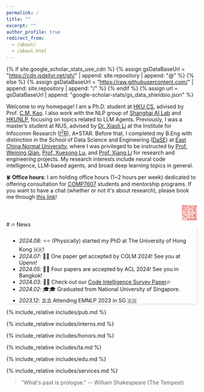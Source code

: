 ```yaml
---
permalink: /
title: ""
excerpt: ""
author_profile: true
redirect_from: 
  - /about/
  - /about.html
---
```


{% if site.google_scholar_stats_use_cdn %}
{% assign gsDataBaseUrl = "https://cdn.jsdelivr.net/gh/" | append: site.repository | append: "@" %}
{% else %}
{% assign gsDataBaseUrl = "https://raw.githubusercontent.com/" | append: site.repository | append: "/" %}
{% endif %}
{% assign url = gsDataBaseUrl | append: "google-scholar-stats/gs_data_shieldsio.json" %}

<span class='anchor' id='about-me'></span>

<!-- Currently, I am working with the NLP group of [Shanghai AI Lab](https://www.shlab.org.cn/) under the supervision of [Dr. Zhiyong Wu](https://lividwo.github.io/zywu.github.io/), focusing on topics related to LLM Agents. -->

Welcome to my homepage! I am a Ph.D. student at [HKU CS](https://www.cs.hku.hk/), advised by Prof. [C.M. Kao](https://www.cs.hku.hk/index.php/people/academic-staff/kao). I also work with the NLP group of [Shanghai AI Lab](https://www.shlab.org.cn/) and [HKUNLP](https://hkunlp.github.io/), focusing on topics related to LLM Agents. Previously, I was a master’s student at NUS, advised by [Dr. Xiaoli Li](https://www.a-star.edu.sg/i2r/about-i2r/i2r-management/li-xiaoli) at the Institute for Infocomm Research ([I<sup>2</sup>R](https://www.a-star.edu.sg/i2r)), A*STAR. Before that, I completed my B.Eng with distinction in the School of Data Science and Engineering ([DaSE](http://dase.ecnu.edu.cn/)) at [East China Normal University](https://en.wikipedia.org/wiki/East_China_Normal_University), where I was privileged to be instructed by [Prof. Weining Qian](http://dase.ecnu.edu.cn/dase-module-gateway/dase/teacher/single_teacher.html?teacherId=27), [Prof. Xuesong Lu](http://dase.ecnu.edu.cn/dase-module-gateway/dase/teacher/single_teacher.html?teacherId=40), and [Prof. Xiang Li](https://lixiang3776.github.io/) for research and engineering projects.
My research interests include neural code intelligence, LLM-based agents, and broad deep learning topics in general.

🍀 **Office hours**: I am holding office hours (1~2 hours per week) dedicated to offering consultation for [COMP7607](https://nlp.cs.hku.hk/comp7607-fall2024/) students and mentorship programs. If you want to have a chat (whether or not it's about research), please book me through [this link](https://qiushisun.youcanbook.me/)!

<!-- I will start my Ph.D. in Computer Science at [HKU CS](https://www.cs.hku.hk/) in 2024 Fall 🐱 -->

<!-- Download my [Resumé](./files/Qiushi_Academic_CV_June_2023.pdf)📄 in PDF. -->
 <!-- I have published more than 100 papers at the top international AI conferences with total <a href='https://scholar.google.com/citations?user=DhtAFkwAAAAJ'>google scholar citations <strong><span id='total_cit'>260000+</span></strong></a> (You can also use google scholar badge <a href='https://scholar.google.com/citations?user=DhtAFkwAAAAJ'><img src="https://img.shields.io/endpoint?url={{ url | url_encode }}&logo=Google%20Scholar&labelColor=f6f6f6&color=9cf&style=flat&label=citations"></a>). -->
 
<div  align="right">
<img src='./images/qiushi-seal.jpg' style='width: 2.75em;'>  
</div>
# 🔥 News
<!-- - *2024.05*: &nbsp;🥂🥂 Four papers are accepted by ACL 2024! See you in Bangkok!
- *2024.03*: &nbsp;📑📑 Check out our Code Intelligence Survey Paper 🔥
- *2023.12*: &nbsp;⛱️⛱️ Attending EMNLP 2023 in SG 🇸🇬
- *2023.05*: &nbsp;🚀🚀 *HugNLP* Framework is ready for use! Please check our [Paper](https://arxiv.org/abs/2302.14286), [Repo](https://github.com/HugAILab/HugNLP) and [Blogs](https://zhuanlan.zhihu.com/p/628106578)!
- *2023.05*: &nbsp;👏👏 We release [*SelfAware* (ACL 2023 Findings)](https://arxiv.org/abs/2305.18153) for benchmarking LLMs' self-knowledge [Slides](./files/ACL23_LLMSA-Presentation.pdf).
- *2022.12*: &nbsp;🎉🎉 Our team won second prize (100k RMB) in the [International Algorithm Case Competition](https://iacc.pazhoulab-huangpu.com/): PLM Tuning Track.  -->
<style>  
    .scrollable-area {  
        max-height: 180px;  
        overflow-y: auto;  
        box-shadow: 2px 2px 5px rgba(0, 0, 0, 0.1);  
        padding: 10px;  
    }
    .pdf {
        text-decoration: none;
        color: #122c8b;
    }
    .code {
        text-decoration: none;
        color: #122c8b;
    }
    .title{
        color: #374798;
    }
</style>  
<div class="scrollable-area">  
    <ul>
        <li><em>2024.08</em>: ⭐️⭐️ (Physically) started my PhD at The University of Hong Kong 🇭🇰!</li>
        <li><em>2024.07</em>: 🎉🎉 One paper get accepted by COLM 2024! See you at Upenn!</li>
        <li><em>2024.05</em>: 🥂🥂 Four papers are accepted by ACL 2024! See you in Bangkok!</li>
        <li><em>2024.03</em>: 📑📑 Check out our <a href="https://arxiv.org/abs/2403.14734">Code Intelligence Survey Paper</a>🔥</li>  
        <li><em>2024.02</em>: 🎓🎓 Graduated from National University of Singapore. </li>
        <li><em>2023.12</em>: ⛱️⛱️ Attending EMNLP 2023 in SG 🇸🇬</li>  
        <li><em>2023.07</em>: ✨✨ Started my research intern at NLP Group, Shanghai AI Lab</li>
        <li><em>2023.05</em>: 🚀🚀 HugNLP Framework (CIKM'23 Best Demo Paper) is ready for use! Please check our <a href="https://arxiv.org/abs/2302.14286">Paper</a>, <a href="https://github.com/HugAILab/HugNLP">Repo</a> and <a href="https://zhuanlan.zhihu.com/p/628106578">Blogs</a></li>  
        <li><em>2023.05</em>: 👏👏 We release <a href="https://arxiv.org/abs/2305.18153">SelfAware</a> for benchmarking LLMs' self-knowledge </li>  
        <li><em>2023.01</em>: 🌟🌟 Started my research intern at <a href="https://www.a-star.edu.sg/i2r">I<sup>2</sup>R, A*STAR</a>, Singapore </li>
        <li><em>2022.12</em>: 🎉🎉 Our team won second prize (100k RMB) in the <a href="https://iacc.pazhoulab-huangpu.com/">International Algorithm Case Competition</a>: PLM Tuning Track. </li> 
        <li><em>2022.08</em>: 📚📚 Started my master's studies at National University of Singapore. 🇸🇬</li>
        <li><em>2022.07</em>: 🎓🎓 Awarded outstanding UG thesis and graduated from ECNU as a Shanghai Outstanding Graduate. </li>
        <li><em>2021.09</em>: 📚📚 Started serving as a TA for Deep Learning for Computer Vision course this semester.</li>
        <li><em>2021.05</em>: 🏆🏆 Led my team to win the Finalist Award in the Mathematical and Interdisciplinary Contest in Modeling!</li>
        <li><em>2021.02</em>: ❄️❄️ Attending Data Science Winter School at Imperial College London.</li>
    </ul>  
</div>  

{% include_relative includes/pub.md %}

{% include_relative includes/interns.md %}

{% include_relative includes/honors.md %}

{% include_relative includes/ta.md %}

{% include_relative includes/edu.md %}

{% include_relative includes/services.md %}

<!-- # 💬 Invited Talks
- *2021.06*, Lorem ipsum dolor sit amet, consectetur adipiscing elit. Vivamus ornare aliquet ipsum, ac tempus justo dapibus sit amet. 
- *2021.03*, Lorem ipsum dolor sit amet, consectetur adipiscing elit. Vivamus ornare aliquet ipsum, ac tempus justo dapibus sit amet.  \| [\[video\]](https://github.com/) -->

> "What's past is prologue." -- William Shakespeare (The Tempest)  
> 
<!-- > <a href='https://scholar.google.com/citations?user=QgMkYFAAAAAJ&hl=en'><img src="https://img.shields.io/endpoint?url={{ url | url_encode }}&logo=Google%20Scholar&labelColor=f6f6f6&color=9cf&style=flat&label=citations"></a> -->

<!-- # 📅 My Calendar

<iframe src="https://calendar.google.com/calendar/u/0?cid=dG9tbXlzdW4xMDE5QGdtYWlsLmNvbQ" style="border: 0" width="800" height="600" frameborder="0" scrolling="no"></iframe> -->
